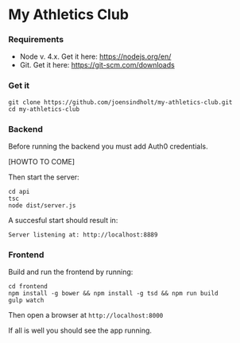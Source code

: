 # My Athletics Club

### Requirements

- Node v. 4.x. Get it here: https://nodejs.org/en/
- Git. Get it here: https://git-scm.com/downloads

### Get it

```
git clone https://github.com/joensindholt/my-athletics-club.git
cd my-athletics-club
```

### Backend

Before running the backend you must add Auth0 credentials. 

[HOWTO TO COME]

Then start the server:

```
cd api
tsc
node dist/server.js
```

A succesful start should result in:

```
Server listening at: http://localhost:8889
```

### Frontend

Build and run the frontend by running:

```
cd frontend
npm install -g bower && npm install -g tsd && npm run build
gulp watch
```

Then open a browser at `http://localhost:8000`

If all is well you should see the app running.
